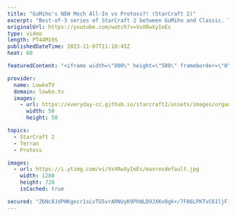 ```yaml
---
title: "GuMiho's NEW Mech All-In vs Protoss?! (StarCraft 2)"
excerpt: "Best-of-3 series of StarCraft 2 between GuMiho and Classic. This series is one of the two semi-finals of the GSL Code S, season 3 of 2023. In these games both players clearly have build orders prepared for the opponent, as GuMiho decides to do the same new Mech all-in twice in a row. Support my work:"
originalUrl: https://youtube.com/watch?v=VxXRwXyIeEs
type: video
length: PT44M19S
publishedDateTime: 2023-11-07T11:10:45Z
heat: 60

featuredContent: "<iframe width=\"800\" height=\"500\" frameborder=\"0\" src=\"https://www.youtube.com/embed/VxXRwXyIeEs\" allow=\"accelerometer; autoplay; encrypted-media; gyroscope; picture-in-picture\" allowfullscreen></iframe>"

provider:
  name: LowkoTV
  domain: lowko.tv
  images:
    - url: https://everyday-cc.github.io/starcraft2/assets/images/organizations/lowko.tv-50x50.jpg
      width: 50
      height: 50

topics:
  - StarCraft 2
  - Terran
  - Protoss

images:
  - url: https://i.ytimg.com/vi/VxXRwXyIeEs/maxresdefault.jpg
    width: 1280
    height: 720
    isCached: true

secured: "Z6Nc8JdPHKgecr1sLvTG5vrARNUyK9PhNLD9JXKvOgk+/7F86LPKTvC61ljF1lG7C1GKo19ydUmIxFXTdgom67Y33ExNSgVjtaWcZzdkQjU3RtCJBQgWIKDDF3TxQKoUWbForgixYGw1fNndkysYSidkhpiWHwE5YgbMfID8IoPbPdMZLc91VqVdTx5hiT822L/Mi65q8tkxgcotr4Fond3qgG9occleYEluVZQapC5LrmDdomYhl11nqrlybJzEt2ltBlXY3M/NxTY2nc7SUcE2RfqVYs0c81YQj1whySLONQmxmeuDyDNjnIwlARe3aCZYfohZAxlKQ4tHDhQVVilM0VUxGZOeMnW/oMNeucnmf41m7z37TSoOwWZYUDtHoMj9JG8Uwa3ewZDjUqni5Cp63ZT5IyuKnA08Qe3cce8=;g5YpGwZo1btg17GviP4Cvg=="
---
```


